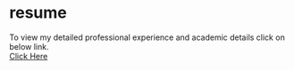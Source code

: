 resume
======

To view my detailed professional experience and academic details click on below link.
<br/>
<a href="http://deepak-arora.github.io/resume/">Click Here</a>
